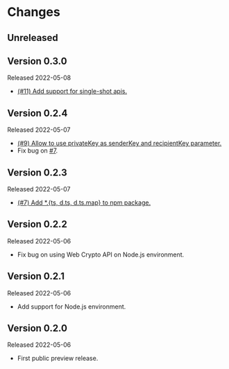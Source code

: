 # Changes

## Unreleased

## Version 0.3.0

Released 2022-05-08

- [(#11) Add support for single-shot apis.](https://github.com/dajiaji/hpke-js/pull/11)

## Version 0.2.4

Released 2022-05-07

- [(#9) Allow to use privateKey as senderKey and recipientKey parameter.](https://github.com/dajiaji/hpke-js/pull/9)
- Fix bug on [#7](https://github.com/dajiaji/hpke-js/pull/7).

## Version 0.2.3

Released 2022-05-07

- [(#7) Add \*.{ts, d.ts, d.ts.map} to npm package.](https://github.com/dajiaji/hpke-js/pull/7)

## Version 0.2.2

Released 2022-05-06

- Fix bug on using Web Crypto API on Node.js environment.

## Version 0.2.1

Released 2022-05-06

- Add support for Node.js environment.

## Version 0.2.0

Released 2022-05-06

- First public preview release.
